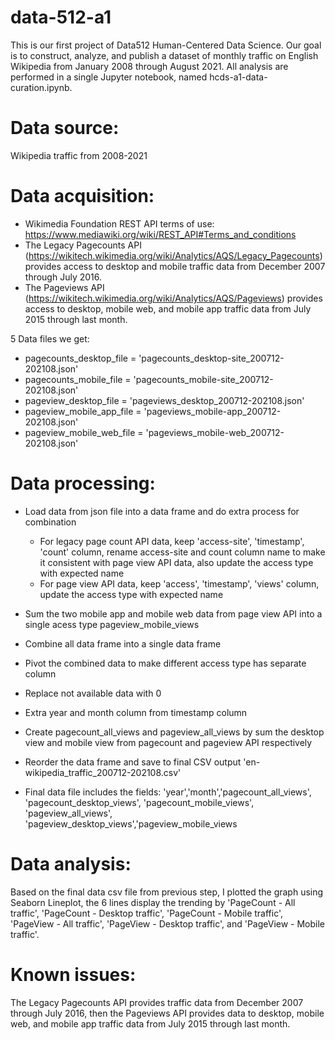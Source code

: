 # data-512-a1

This is our first project of Data512 Human-Centered Data Science. Our goal is to construct, analyze, and publish a dataset of monthly traffic on English Wikipedia from January 2008 through August 2021. All analysis are performed in a single Jupyter notebook, named hcds-a1-data-curation.ipynb.

# Data source:
Wikipedia traffic from 2008-2021

# Data acquisition:
+ Wikimedia Foundation REST API terms of use: https://www.mediawiki.org/wiki/REST_API#Terms_and_conditions
+ The Legacy Pagecounts API (https://wikitech.wikimedia.org/wiki/Analytics/AQS/Legacy_Pagecounts) provides access to desktop and mobile traffic data from December 2007 through July 2016.
+ The Pageviews API (https://wikitech.wikimedia.org/wiki/Analytics/AQS/Pageviews) provides access to desktop, mobile web, and mobile app traffic data from July 2015 through last month.

5 Data files we get:
+ pagecounts_desktop_file = 'pagecounts_desktop-site_200712-202108.json'
+ pagecounts_mobile_file = 'pagecounts_mobile-site_200712-202108.json'
+ pageview_desktop_file = 'pageviews_desktop_200712-202108.json'
+ pageview_mobile_app_file = 'pageviews_mobile-app_200712-202108.json'
+ pageview_mobile_web_file = 'pageviews_mobile-web_200712-202108.json'

# Data processing:
+ Load data from json file into a data frame and do extra process for combination
   + For legacy page count API data, keep 'access-site', 'timestamp', 'count' column, rename access-site and count column name to make it consistent with page view API data, also update the access type with expected name
   + For page view API data, keep 'access', 'timestamp', 'views' column, update the access type with expected name
   
+ Sum the two mobile app and mobile web data from page view API into a single acess type pageview_mobile_views
+ Combine all data frame into a single data frame
+ Pivot the combined data to make different access type has separate column
+ Replace not available data with 0
+ Extra year and month column from timestamp column
+ Create pagecount_all_views and pageview_all_views by sum the desktop view and mobile view from pagecount and pageview API respectively
+ Reorder the data frame and save to final CSV output 'en-wikipedia_traffic_200712-202108.csv'
+ Final data file includes the fields: 'year','month','pagecount_all_views', 'pagecount_desktop_views', 'pagecount_mobile_views', 'pageview_all_views', 'pageview_desktop_views','pageview_mobile_views

# Data analysis:
Based on the final data csv file from previous step, I plotted the graph using Seaborn Lineplot, the 6 lines display the trending by 'PageCount - All traffic', 'PageCount - Desktop traffic', 'PageCount - Mobile traffic', 'PageView - All traffic', 'PageView - Desktop traffic', and 'PageView - Mobile traffic'.

# Known issues:
The Legacy Pagecounts API provides traffic data from December 2007 through July 2016, then the Pageviews API provides data to desktop, mobile web, and mobile app traffic data from July 2015 through last month.

